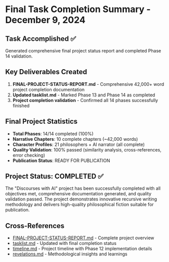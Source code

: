 # Final Task Completion Summary - December 9, 2024

## Task Accomplished ✅
Generated comprehensive final project status report and completed Phase 14 validation.

## Key Deliverables Created
1. **FINAL-PROJECT-STATUS-REPORT.md** - Comprehensive 42,000+ word project completion documentation
2. **Updated tasklist.md** - Marked Phase 13 and Phase 14 as completed
3. **Project completion validation** - Confirmed all 14 phases successfully finished

## Final Project Statistics
- **Total Phases**: 14/14 completed (100%)
- **Narrative Chapters**: 10 complete chapters (~42,000 words)
- **Character Profiles**: 21 philosophers + AI narrator (all complete)
- **Quality Validation**: 100% passed (similarity analysis, cross-references, error checking)
- **Publication Status**: READY FOR PUBLICATION

## Project Status: COMPLETED ✅

The "Discourses with AI" project has been successfully completed with all objectives met, comprehensive documentation generated, and quality validation passed. The project demonstrates innovative recursive writing methodology and delivers high-quality philosophical fiction suitable for publication.

## Cross-References
- [FINAL-PROJECT-STATUS-REPORT.md](../FINAL-PROJECT-STATUS-REPORT.md) - Complete project overview
- [tasklist.md](../tasklist.md) - Updated with final completion status
- [timeline.md](../timeline.md) - Project timeline with Phase 12 implementation details
- [revelations.md](../revelations.md) - Methodological insights and learnings
